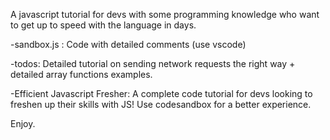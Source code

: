 A javascript tutorial for devs with some programming knowledge who want to get up to speed with the language in days. 

-sandbox.js : Code with detailed comments (use vscode) 

-todos: Detailed tutorial on sending network requests the right way + detailed array functions examples.

-Efficient Javascript Fresher: A complete code tutorial for devs looking to freshen up their skills with JS! Use codesandbox for a better experience.

Enjoy.
